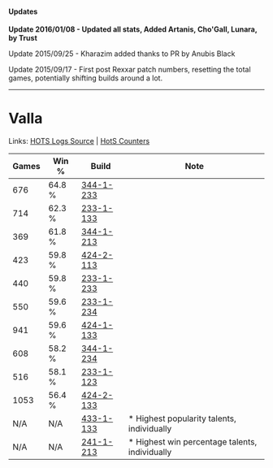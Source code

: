 #### Updates
**Update 2016/01/08 - Updated all stats, Added Artanis, Cho'Gall, Lunara, by Trust**

Update 2015/09/25 - Kharazim added thanks to PR by Anubis Black

Update 2015/09/17 - First post Rexxar patch numbers, resetting the total games, potentially shifting builds around a lot.

***

# Valla

Links: [HOTS Logs Source](https://www.hotslogs.com/Sitewide/HeroDetails?Hero=Valla) | [HotS Counters](http://hotscounters.com/#/hero/Valla)

Games  | Win %  | Build     | Note
-----  | -----  | -----     | ----
676    | 64.8 % | [344-1-233](http://www.heroesfire.com/hots/talent-calculator/valla#pHZH) | 
714    | 62.3 % | [233-1-133](http://www.heroesfire.com/hots/talent-calculator/valla#l2Xz) | 
369    | 61.8 % | [344-1-213](http://www.heroesfire.com/hots/talent-calculator/valla#pHYz) | 
423    | 59.8 % | [424-2-113](http://www.heroesfire.com/hots/talent-calculator/valla#sL51) | 
440    | 59.8 % | [233-1-233](http://www.heroesfire.com/hots/talent-calculator/valla#l2ZX) | 
550    | 59.6 % | [233-1-234](http://www.heroesfire.com/hots/talent-calculator/valla#l2ZY) | 
941    | 59.6 % | [424-1-133](http://www.heroesfire.com/hots/talent-calculator/valla#sKrj) | 
608    | 58.2 % | [344-1-234](http://www.heroesfire.com/hots/talent-calculator/valla#pHZI) | 
516    | 58.1 % | [233-1-123](http://www.heroesfire.com/hots/talent-calculator/valla#l2Xp) | 
1053   | 56.4 % | [424-2-133](http://www.heroesfire.com/hots/talent-calculator/valla#sL5L) | 
N/A    | N/A    | [433-1-133](http://www.heroesfire.com/hots/talent-calculator/valla#sgpz) | * Highest popularity talents, individually
N/A    | N/A    | [241-1-213](http://www.heroesfire.com/hots/talent-calculator/valla#lM5D) | * Highest win percentage talents, individually
